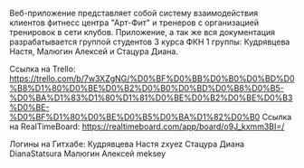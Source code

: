 Веб-приложение представляет собой систему взаимодействия клиентов фитнесс центра "Арт-Фит" и тренеров с организацией тренировок в сети клубов.
Приложение, а так же вся документация разрабатывается группой студентов 3 курса ФКН 1 группы: Кудрявцева Настя, Малюгин Алексей и Стацура Диана.

Ссылка на Trello: https://trello.com/b/7w3XZgNG/%D0%BF%D0%BB%D0%B0%D0%BD%D0%B8%D1%80%D0%BE%D0%B2%D0%B0%D0%BD%D0%B8%D0%B5-%D0%BA%D1%83%D1%80%D1%81%D0%BE%D0%B2%D0%BE%D0%B3%D0%BE-%D0%BF%D1%80%D0%BE%D0%B5%D0%BA%D1%82%D0%B0
Ссылка на RealTimeBoard: https://realtimeboard.com/app/board/o9J_kxmm3BI=/

Логины на Гитхабе:
Кудрявцева Настя	zxyez
Стацура Диана		DianaStatsura
Малюгин Алексей		meksey